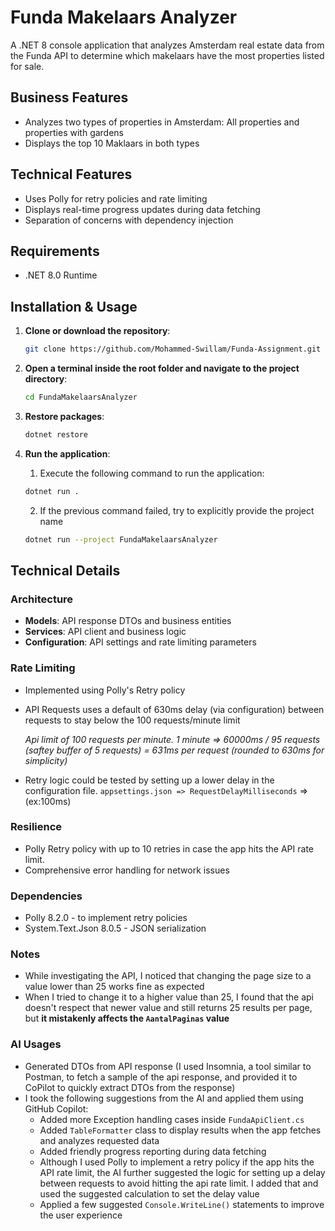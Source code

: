# Funda Makelaars Analyzer

A .NET 8 console application that analyzes Amsterdam real estate data from the Funda API to determine 
which makelaars have the most properties listed for sale.

## Business Features

- Analyzes two types of properties in Amsterdam: All properties and properties with gardens
- Displays the top 10 Maklaars in both types


## Technical Features
- Uses Polly for retry policies and rate limiting
- Displays real-time progress updates during data fetching
- Separation of concerns with dependency injection


## Requirements

- .NET 8.0 Runtime

## Installation & Usage

1. **Clone or download the repository**:
   ```bash
   git clone https://github.com/Mohammed-Swillam/Funda-Assignment.git
   ```
2. **Open a terminal inside the root folder and navigate to the project directory**:
   ```bash
   cd FundaMakelaarsAnalyzer   
   ```
3. **Restore packages**:
   ```bash
   dotnet restore
   ```
4. **Run the application**:   
    1. Execute the following command to run the application:
        
    ```bash
    dotnet run .
    ```
    2. If the previous command failed, try to explicitly provide the project name
    ```bash
    dotnet run --project FundaMakelaarsAnalyzer
    ```



## Technical Details

### Architecture
- **Models**: API response DTOs and business entities
- **Services**: API client and business logic
- **Configuration**: API settings and rate limiting parameters

### Rate Limiting
- Implemented using Polly's Retry policy
- API Requests uses a default of 630ms delay (via configuration) between requests to stay below the 100 requests/minute limit

  *Api limit of 100 requests
  per minute. 1 minute => 60000ms / 95 requests (saftey buffer of 5 requests) = 631ms per request (rounded to 630ms for simplicity)*
- Retry logic could be tested by setting up a lower delay in the configuration file. ```appsettings.json => RequestDelayMilliseconds``` => (ex:100ms)
### Resilience
- Polly Retry policy with up to 10 retries in case the app hits the API rate limit.
- Comprehensive error handling for network issues

### Dependencies
- Polly 8.2.0 - to implement retry policies
- System.Text.Json 8.0.5 - JSON serialization


### Notes
- While investigating the API, I noticed that changing the page size to a  value lower than 25 works fine as expected
- When I tried to change it to a higher value than 25, I found that the api doesn't respect that newer value and still returns 25 results per page, but **it mistakenly  affects the ```AantalPaginas``` value**

### AI Usages
- Generated DTOs from API response (I used Insomnia, a tool similar to Postman, to fetch a sample of the api response, and provided it to CoPilot to quickly extract DTOs from the response)
- I took the following suggestions from the AI and applied them using GitHub Copilot:
  - Added more Exception handling cases inside `FundaApiClient.cs`  
  - Added ```TableFormatter``` class to display results when the app fetches and analyzes requested data
  - Added friendly progress reporting during data fetching
  - Although I used Polly to implement a retry policy if the app hits the API rate limit, the AI further suggested the logic for setting up a delay between requests to avoid hitting the api rate limit. I added that and used the suggested calculation to set the delay value
  - Applied a few suggested ```Console.WriteLine()``` statements to improve the user experience






